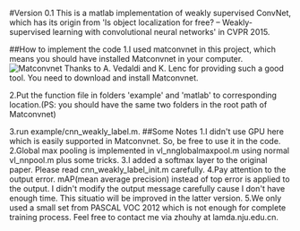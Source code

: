 #Version 0.1
This is a matlab implementation of weakly supervised ConvNet, which has its origin from
'Is object localization for free? – Weakly-supervised learning with convolutional neural networks' in CVPR 2015.

##How to implement the code
1.I used matconvnet in this project, which means you should have installed Matconvnet in your computer.
![Matconvnet](http://www.vlfeat.org/matconvnet/) Thanks to A. Vedaldi and K. Lenc for providing such a good tool.
You need to download and install Matconvnet.

2.Put the function file in folders 'example' and 'matlab' to corresponding location.(PS: you should have the same two folders
  in the root path of Matconvnet)

3.run example/cnn_weakly_label.m.
##Some Notes
1.I didn't use GPU here which is easily supported in Matconvnet. So, be free to use it in the code.
2.Global max pooling is implemented in vl_nnglobalmaxpool.m using normal vl_nnpool.m plus some tricks.
3.I added a softmax layer  to the original paper. Please read cnn_weakly_label_init.m carefully.
4.Pay attention to the output error.  mAP(mean average precision) instead of top error is applied to the output.
I didn't modify the output message carefully cause I don't have enough time. This situatio will be improved in the latter version.
5.We only used a small set from PASCAL VOC 2012 which is not enough for complete training process.
Feel free to contact me via zhouhy at lamda.nju.edu.cn.

